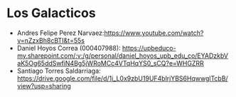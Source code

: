 # Los Galacticos

- Andres Felipe Perez Narvaez:https://www.youtube.com/watch?v=nZzxBh8cBTI&t=55s
- Daniel Hoyos Correa (000407988): https://upbeduco-my.sharepoint.com/:v:/g/personal/daniel_hoyos_upb_edu_co/EYADzkbVaK5Og65ddSwfiN4Bg5jWRoMCc4VTqHqYS0_sCQ?e=WHGZRR
- Santiago Torres Saldarriaga: https://drive.google.com/file/d/1i_L0x9zbU19UF4blrjYBS6HqwwglTcbB/view?usp=sharing
